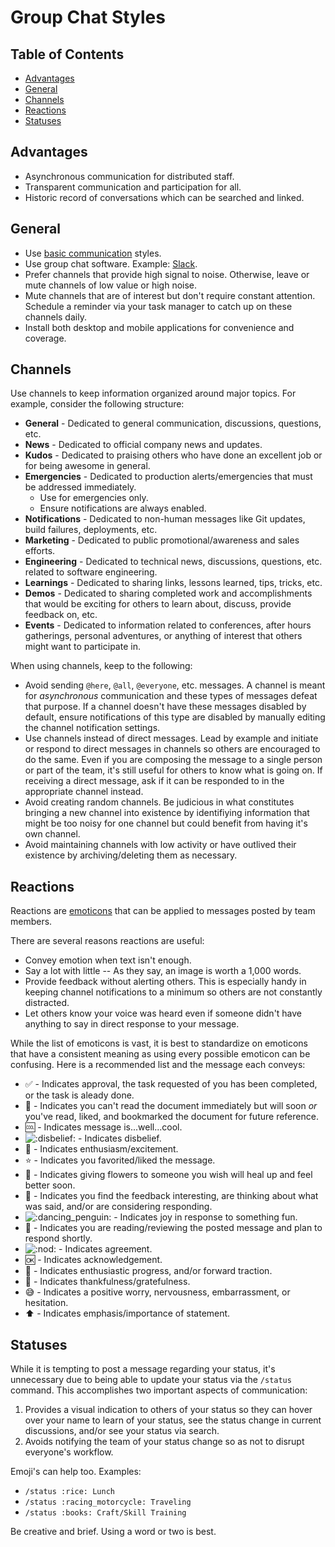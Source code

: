 # Group Chat Styles

<!-- Tocer[start]: Auto-generated, don't remove. -->

## Table of Contents

  - [Advantages](#advantages)
  - [General](#general)
  - [Channels](#channels)
  - [Reactions](#reactions)
  - [Statuses](#statuses)

<!-- Tocer[finish]: Auto-generated, don't remove. -->

## Advantages

- Asynchronous communication for distributed staff.
- Transparent communication and participation for all.
- Historic record of conversations which can be searched and linked.

## General

- Use [basic communication](basic.md) styles.
- Use group chat software. Example: [Slack](https://slack.com).
- Prefer channels that provide high signal to noise. Otherwise, leave or mute channels of low value
  or high noise.
- Mute channels that are of interest but don't require constant attention. Schedule a reminder via
  your task manager to catch up on these channels daily.
- Install both desktop and mobile applications for convenience and coverage.

## Channels

Use channels to keep information organized around major topics. For example, consider the following
structure:

- **General** - Dedicated to general communication, discussions, questions, etc.
- **News** - Dedicated to official company news and updates.
- **Kudos** - Dedicated to praising others who have done an excellent job or for being awesome in
  general.
- **Emergencies** - Dedicated to production alerts/emergencies that must be addressed immediately.
  - Use for emergencies only.
  - Ensure notifications are always enabled.
- **Notifications** - Dedicated to non-human messages like Git updates, build failures, deployments,
  etc.
- **Marketing** - Dedicated to public promotional/awareness and sales efforts.
- **Engineering** - Dedicated to technical news, discussions, questions, etc. related to software
  engineering.
- **Learnings** - Dedicated to sharing links, lessons learned, tips, tricks, etc.
- **Demos** - Dedicated to sharing completed work and accomplishments that would be exciting for
  others to learn about, discuss, provide feedback on, etc.
- **Events** - Dedicated to information related to conferences, after hours gatherings, personal
  adventures, or anything of interest that others might want to participate in.

When using channels, keep to the following:

- Avoid sending `@here`, `@all`, `@everyone`, etc. messages. A channel is meant for *asynchronous*
  communication and these types of messages defeat that purpose. If a channel doesn't have these
  messages disabled by default, ensure notifications of this type are disabled by manually editing
  the channel notification settings.
- Use channels instead of direct messages. Lead by example and initiate or respond to direct
  messages in channels so others are encouraged to do the same. Even if you are composing the
  message to a single person or part of the team, it's still useful for others to know what is going
  on. If receiving a direct message, ask if it can be responded to in the appropriate channel
  instead.
- Avoid creating random channels. Be judicious in what constitutes bringing a new channel into
  existence by identifiying information that might be too noisy for one channel but could benefit
  from having it's own channel.
- Avoid maintaining channels with low activity or have outlived their existence by
  archiving/deleting them as necessary.

## Reactions

Reactions are [emoticons](http://www.webpagefx.com/tools/emoji-cheat-sheet) that can be applied to
messages posted by team members.

There are several reasons reactions are useful:

- Convey emotion when text isn't enough.
- Say a lot with little -- As they say, an image is worth a 1,000 words.
- Provide feedback without alerting others. This is especially handy in keeping channel
  notifications to a minimum so others are not constantly distracted.
- Let others know your voice was heard even if someone didn't have anything to say in direct
  response to your message.

While the list of emoticons is vast, it is best to standardize on emoticons that have a consistent
meaning as using every possible emoticon can be confusing. Here is a recommended list and the
message each conveys:

- :white_check_mark: - Indicates approval, the task requested of you has been completed, or the task
  is aleady done.
- :bookmark: - Indicates you can't read the document immediately but will soon *or* you've read,
  liked, and bookmarked the document for future reference.
- :cool: - Indicates message is...well...cool.
- ![:disbelief:](http://emoji.alchemists.io/disbelief.png) - Indicates disbelief.
- :tada: - Indicates enthusiasm/excitement.
- :star: - Indicates you favorited/liked the message.
- :sunflower: - Indicates giving flowers to someone you wish will heal up and feel better soon.
- :thought_balloon: - Indicates you find the feedback interesting, are thinking about what was said,
  and/or are considering responding.
- ![:dancing_penguin:](http://emoji.alchemists.io/dancing-penguin.gif) - Indicates joy in response
  to something fun.
- :eyes: - Indicates you are reading/reviewing the posted message and plan to respond shortly.
- ![:nod:](http://emoji.alchemists.io/nod.gif) - Indicates agreement.
- :ok: - Indicates acknowledgement.
- :rocket: - Indicates enthusiastic progress, and/or forward traction.
- :bow: - Indicates thankfulness/gratefulness.
- :sweat_smile: - Indicates a positive worry, nervousness, embarrassment, or hesitation.
- :arrow_up: - Indicates emphasis/importance of statement.

## Statuses

While it is tempting to post a message regarding your status, it's unnecessary due to being able to
update your status via the `/status` command. This accomplishes two important aspects of
communication:

1. Provides a visual indication to others of your status so they can hover over your name to learn
   of your status, see the status change in current discussions, and/or see your status via search.
1. Avoids notifying the team of your status change so as not to disrupt everyone's workflow.

Emoji's can help too. Examples:

- `/status :rice: Lunch`
- `/status :racing_motorcycle: Traveling`
- `/status :books: Craft/Skill Training`

Be creative and brief. Using a word or two is best.
